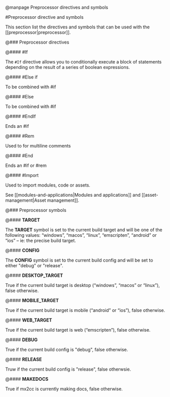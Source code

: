 
@manpage Preprocessor directives and symbols

#Preprocessor directive and symbols


This section list the directives and symbols that can be used with the [[preprocessor|preprocessor]].


@### Preprocessor directives


@#### #If

The `#If` directive allows you to conditionally execute a block of statements depending on the result of a series of boolean expressions.


@#### #Else if

To be combined with #if


@#### #Else

To be combined with #if


@#### #EndIf

Ends an #if


@#### #Rem

Used to for multiline comments


@#### #End

Ends an #if or #rem


@#### #Import

Used to import modules, code or assets.

See [[modules-and-applications|Modules and applications]] and [[asset-management|Asset management]].


@### Preprocessor symbols

@#### __TARGET__

The __TARGET__ symbol is set to the current build target and will be one of the following values: “windows”, “macos”, “linux”, “emscripten”, “android” or “ios” – ie: the precise build target.


@#### __CONFIG__

The __CONFIG__ symbol is set to the current build config and will be set to either "debug" or "release".


@#### __DESKTOP_TARGET__

True if the current build target is desktop (“windows”, “macos” or “linux”), false otherwise.


@#### __MOBILE_TARGET__

True if the current build target is mobile (“android” or “ios”), false otherwise.


@#### __WEB_TARGET__

True if the current build target is web (“emscripten”), false otherwise.


@#### __DEBUG__

True if the current build config is "debug", false otherwise.


@#### __RELEASE__

Truw if the current build config is "release", false otherwsie.


@#### __MAKEDOCS__

True if mx2cc is currently making docs, false otherwise.
